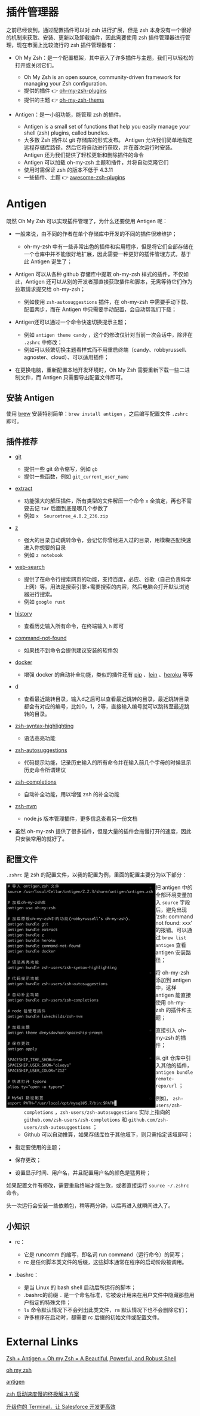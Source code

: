 # 插件管理器

之前已经谈到，通过配置插件可以对 zsh 进行扩展，但是 zsh 本身没有一个很好的机制来获取、安装、更新以及卸载插件，因此需要使用 zsh 插件管理器进行管理，现在市面上比较流行的 zsh 插件管理器有：

+ Oh My Zsh：是一个配置框架，其中嵌入了许多插件与主题，我们可以轻松的打开或关闭它们。

  + Oh My Zsh is an open source, community-driven framework for managing your Zsh configuration.
  + 提供的插件 👉 [oh-my-zsh-plugins](https://github.com/ohmyzsh/ohmyzsh/wiki/Plugins) 
  + 提供的主题 👉 [oh-my-zsh-thems](https://github.com/ohmyzsh/ohmyzsh/wiki/Themes)

+ Antigen：是一小组功能，能管理 zsh 的插件。

  + Antigen is a small set of functions that help you easily manage your shell (zsh) plugins, called bundles. 
  + 大多数 Zsh 插件以 git 存储库的形式发布。 Antigen 允许我们简单地指定远程存储库路径，然后它将自动进行获取，并在首次运行时安装。 Antigen 还为我们提供了轻松更新和删除插件的命令
  + Antigen 可以加载 oh-my-zsh 主题和插件，并将自动克隆它们
  + 使用时需保证 zsh 的版本不低于 4.3.11
  + 一些插件、主题 👉 [awesome-zsh-plugins](https://github.com/unixorn/awesome-zsh-plugins) 



# Antigen

既然 Oh My Zsh 可以实现插件管理了，为什么还要使用 Antigen 呢：

+ 一般来说，由不同的作者在单个存储库中开发的不同的插件很难维护；
  + oh-my-zsh 中有一些非常出色的插件和实用程序，但是将它们全部存储在一个仓库中并不能很好地扩展，因此需要一种更好的插件管理方式，基于此 Antigen 诞生了；

+ Antigen 可以从各种 github 存储库中提取 oh-my-zsh 样式的插件，不仅如此，Antigen 还可以从别的开发者那直接获取插件和脚本，无需等待它们作为拉取请求提交给 oh-my-zsh；
  + 例如使用 `zsh-autosuggestions` 插件，在 oh-my-zsh 中需要手动下载、配置两步，而在 Antigen 中只需要手动配置，会自动帮我们下载；

+ Antigen还可以通过一个命令快速切换提示主题；
  + 例如 `antigen theme candy` ，这个的修改仅针对当前一次会话中，除非在 `.zshrc` 中修改；
  + 例如可以频繁切换主题看样式而不用重启终端（candy、robbyrussell、agnoster、cloud）、可以适用插件；

+ 在更换电脑，重新配置本地开发环境时，Oh My Zsh 需要重新下载一些二进制文件，而 Antigen 只需要导出配置文件即可。



## 安装 Antigen

使用 [brew](https://formulae.brew.sh/formula/antigen#default) 安装特别简单：`brew install antigen` ，之后编写配置文件 `.zshrc` 即可。



## 插件推荐

+ [git](https://github.com/ohmyzsh/ohmyzsh/tree/master/plugins/git)
  + 提供一些 git 命令缩写，例如 `gb` 
  + 提供一些函数，例如 `git_current_user_name` 

+ [extract](https://github.com/ohmyzsh/ohmyzsh/tree/master/plugins/extract) 
  + 功能强大的解压插件，所有类型的文件解压一个命令 `x` 全搞定，再也不需要去记 `tar` 后面到底是哪几个参数了
  + 例如 `x  Sourcetree_4.0.2_236.zip` 
+ [z](https://github.com/ohmyzsh/ohmyzsh/tree/master/plugins/z) 
  + 强大的目录自动跳转命令，会记忆你曾经进入过的目录，用模糊匹配快速进入你想要的目录
  + 例如 `z notebook` 
+ [web-search](https://github.com/ohmyzsh/ohmyzsh/tree/master/plugins/web-search) 
  + 提供了在命令行搜索网页的功能，支持百度，必应、谷歌（自己负责科学上网）等。用法是搜索引擎+需要搜索的内容，然后电脑会打开默认浏览器进行搜索。
  + 例如 `google rust` 
+ [history](https://github.com/ohmyzsh/ohmyzsh/tree/master/plugins/history) 
  + 查看历史输入所有命令，在终端输入 `h` 即可
+ [command-not-found](https://github.com/ohmyzsh/ohmyzsh/tree/master/plugins/command-not-found) 
  + 如果找不到命令会提供建议安装的软件包
+ [docker](https://github.com/ohmyzsh/ohmyzsh/tree/master/plugins/docker) 
  + 增强 docker 的自动补全功能，类似的插件还有 [pip](https://github.com/ohmyzsh/ohmyzsh/tree/master/plugins/pip) 、[lein](https://github.com/ohmyzsh/ohmyzsh/tree/master/plugins/lein) 、[heroku](https://github.com/ohmyzsh/ohmyzsh/tree/master/plugins/heroku) 等等
+ d
  + 查看最近跳转目录，输入d之后可以查看最近跳转的目录，最近跳转目录都会有对应的编号，比如0，1，2等，直接输入编号就可以跳转至最近跳转的目录。
+ [zsh-syntax-highlighting](https://github.com/zsh-users/zsh-syntax-highlighting) 
  + 语法高亮功能
+ [zsh-autosuggestions](https://github.com/zsh-users/zsh-autosuggestions) 
  + 代码提示功能，记录历史输入的所有命令并在输入前几个字母的时候显示历史命令所谓建议
+ [zsh-completions](https://github.com/zsh-users/zsh-completions) 
  + 自动补全功能，用以增强 zsh 的补全功能
+ [zsh-nvm](https://github.com/lukechilds/zsh-nvm) 
  + node.js 版本管理插件，更多信息查看另一份文档

+ 虽然 oh-my-zsh 提供了很多插件，但是大量的插件会拖慢打开的速度，因此只安装常用的就好了。



## 配置文件

`.zshrc` 是 zsh 的配置文件，以我的配置为例，里面的配置主要分为以下部分：

<img src="./images/zshrc.png" width = "400" height = "600" alt="zshrc" align=left />

+ 把 antigen 中的全部环境变量加入 `source` 字段后，避免出现 ‘zsh: command not found: xxx’ 的报错。可以通过 `brew list antigen` 查看 antigen 安装路径；
+ 将 oh-my-zsh 添加到 antigen 中，这样 antigen 能直接使用 oh-my-zsh 的插件和主题；
+ 直接引入 oh-my-zsh 的插件；
+ 从 git 仓库中引入其他的插件，`antigen bundle remote-repo/url` ；
  + 例如， `zsh-users/zsh-completions` ，`zsh-users/zsh-autosuggestions` 实际上指向的 `github.com/zsh-users/zsh-completions` 和 `github.com/zsh-users/zsh-autosuggestions` ；
  + Github 可以自动推算，如果存储库位于其他域下，则只需指定该域即可；

+ 指定要使用的主题；
+ 保存更改；
+ 设置显示时间、用户名，并且配置用户名的颜色是猛男粉；

如果配置文件有修改，需要重启终端才能生效，或者直接运行 `source ~/.zshrc` 命令。

头一次运行会安装一些依赖包，稍等两分钟，以后再进入就瞬间进入了。



## 小知识

+ rc：
  + 它是 runcomm 的缩写，即名词 run command（运行命令）的简写；
  + rc 是任何脚本类文件的后缀，这些脚本通常在程序的启动阶段被调用。

+ .bashrc：
  + 是当 Linux 的 bash shell 启动后所运行的脚本；
  + .bashrc的前缀 `.` 是一个命名标准，它被设计用来在用户文件中隐藏那些用户指定的特殊文件；
  + `ls` 命令默认情况下不会列出此类文件，`rm` 默认情况下也不会删除它们；
  + 许多程序在启动时，都需要 rc 后缀的初始文件或配置文件。




# External Links

[Zsh + Antigen + Oh my Zsh = A Beautiful, Powerful, and Robust Shell](https://levelup.gitconnected.com/zsh-antigen-oh-my-zsh-a-beautiful-powerful-robust-shell-ca5873821671) 

[oh my zsh](https://ohmyz.sh/) 

[antigen](https://github.com/zsh-users/antigen) 

[zsh 启动速度慢的终极解决方案](https://zhuanlan.zhihu.com/p/98450570)

[升级你的 Terminal，让 Salesforce 开发更高效](http://blog.meginfo.com.cn/upgrade-your-terminal-for-salesforce-development/) 

